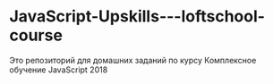 # JavaScript-Upskills---loftschool-course
Это репозиторий для домашних заданий по курсу Комплексное обучение JavaScript 2018
